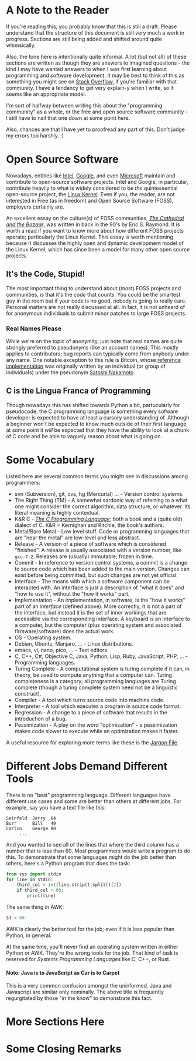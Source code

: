 # A Note to the Reader
If you're reading this, you probably know that this is still a draft.  Please understand that the structure of this document is still very much a work in progress.  Sections are still being added and shifted around quite whimsically.  

Also, the tone here is intentionally quite informal.  A lot (but not all) of these sections are written as though they are answers to imagined questions - the kind I may have wanted answers to when I was first learning about programming and software development.  It may be best to think of this as something you might see on [Stack Overflow](https://stackoverflow.com/), if you're familiar with that community.  I have a tendancy to get very explain-y when I write, so it seems like an appropriate model.

I'm sort of halfway between writing this about the "programming community" as a whole, or the free and open source software community - I still have to nail that one down at some point here.

Also, chances are that I have yet to proofread any part of this.  Don't judge my errors too harshly. :)

# Open Source Software
Nowadays, entities like [Intel](https://github.com/intel), [Google](https://github.com/google), and even [Microsoft](https://github.com/Microsoft) maintain and contribute to open-source software projects.  Intel and Google, in particular, contribute heavily to what is widely considered to be *the* quintessential open-source project, the [Linux Kernel](https://en.wikipedia.org/wiki/Linux_kernel).  Even if you, the reader, are not interested in Free (as in freedom) and Open Source Software (FOSS), employers certainly are.

An excellent essay on the culture(s) of FOSS communities, [*The Cathedral and the Bazaar*](http://www.catb.org/esr/writings/cathedral-bazaar/), was written in back in the 90's by Eric S. Raymond.  It is worth a read if you want to know more about how different FOSS projects operate; particularly the Linux Kernel.  This essay is worth mentioning because it discusses the highly open and dynamic development model of the Linux Kernel, which has since been a model for many other open source projects.  

## It's the Code, Stupid!
The most important thing to understand about (most) FOSS projects and communities, is that it's the *code* that counts.  You could be the smartest guy in the room but if your code is no good, nobody is going to really care.  Personal matters are not really discussed at all.  In fact, it is not unheard of for anonymous individuals to submit minor patches to large FOSS projects.  

### Real Names Please
While we're on the topic of anonymity, just note that real names are quite strongly preferred to pseudonyms (like an account names).  This mostly applies to contributors; bug reports can typically come from anybody under any name.  One notable exception to this rule is Bitcoin, whose [reference implementation](https://github.com/bitcoin/bitcoin) was originally written by an individual (or group of individuals) under the pseudonym [Satoshi Nakamoto](https://en.wikipedia.org/wiki/Satoshi_Nakamoto).

## C is the Lingua Franca of Programming
Though nowadays this has shifted towards Python a bit, partucularly for pseudocode, the C programming language is something every sofware developer is expected to have at least a cursory understanding of.  Although a beginner won't be expected to know much outside of their first language, at some point it *will* be expected that they have the ability to look at a chunk of C code and be able to vaguely reason about what is going on.

# Some Vocabulary
Listed here are several common terms you might see in discussions among programmers:

* svn (Subversion), git, cvs, hg (Mercurial) ... - Version control systems.
* The Right Thing (TM) - A somewhat sardonic way of referring to a what one might consider the correct algorithm, data structure, or whatever.  Its literal meaning is highly contextual.
* K&R C - [*The C Programming Language*](https://en.wikipedia.org/wiki/The_C_Programming_Language); both a book and a (quite old) dialect of C.  K&R = Kernighan and Ritchie, the book's authors.
* Metal/Bare Metal - Low level stuff.  Code or programming languages that are "near the metal" are low-level and less abstract.
* Release - A version of a piece of software which is considered "finished".  A release is usually associated with a version number, like `gcc-7.2`.  Releases are (usually) immutable; frozen in time.
* Commit - In reference to version control systems, a commit is a change to source code which has been added to the main version.  Changes can exist before being committed, but such changes are not yet official.
* Interface - The means with which a software component can be interacted with.  An interface is just a description of "what it does" and "how to use it", without the "how it works" part.
* Implementation - An implementation, in software, is the "how it works" part of an *interface* (defined above).  More correctly, it is not a part of the interface, but instead it is the set of inner workings that are accessible via the corresponding interface.  A keyboard is an interface to a computer, but the computer (plus operating system and associated firmware/software) does the actual work.
* OS - Operating system.
* Debian, Ubuntu, Manjaro, ... - Linux distributions.
* emacs, vi, nano, pico, ... - Text editors.
* C, C++, C#, Objective C, Java, Python, Lisp, Ruby, JavaScript, PHP, ... - Programming languages.
* Turing Complete - A computational system is turing complete if it can, in theory, be used to compute anything that a computer can.  Turing completeness is a category; all programming languages are Turing complete (though a turing complete system need not be a linguistic construct).
* Compiler - A tool which turns source code into machine code.
* Interpreter - A tool which executes a program in source code format.
* Regression - A change to a piece of software that results in the introduction of a bug.
* Pessimization - A play on the word "optimization" - a pessimization makes code slower to execute while an optimization makes it faster.

A useful resource for exploring more terms like these is the [Jargon File](http://catb.org/jargon/html/).

# Different Jobs Demand Different Tools
There is no "best" programming language.  Different languages have different use cases and some are better than others at different jobs.  For example, say you have a text file like this:

```
Seinfeld  Jerry  64
Burr      Bill   49
Carlin    George 80
     ...
```

And you wanted to see all of the lines that where the third column has a number that is less than 60.  Most programmers would write a program to do this.  To demonstrate that some languages might do the job better than others, here's a Python program that does the task:

```python
from sys import stdin
for line in stdin:
	third_col = int(line.strip().split()[2])
	if third_col < 60:
		print(line)
```

The same thing in AWK:
```awk
$3 < 60
```
AWK is clearly the better tool for the job; even if it is less popular than Python, in general.

At the same time, you'll never find an operating system written in either Python or AWK.  They're the wrong tools for the job.  That kind of task is reserved for *Systems Programming Languages* like C, C++, or Rust.

#### Note: Java is to JavaScript as Car is to Carpet
This is a very common confusion amongst the uninformed.  Java and Javascript are similar only nominally.  The above title is frequently regurgitated by those "in the know" to demonstrate this fact.

# More Sections Here


# Some Closing Remarks



